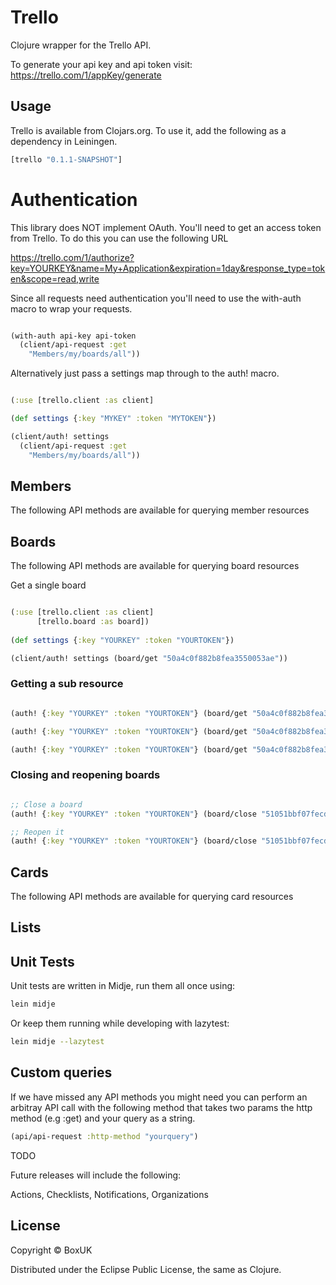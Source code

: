 # Trello

Clojure wrapper for the Trello API.

To generate your api key and api token visit: https://trello.com/1/appKey/generate

## Usage

Trello is available from Clojars.org. To use it, add the following as a dependency in Leiningen.

```clojure
[trello "0.1.1-SNAPSHOT"]
```

# Authentication

This library does NOT implement OAuth. You'll need to get an access token from Trello. To do this you can use the following URL

https://trello.com/1/authorize?key=YOURKEY&name=My+Application&expiration=1day&response_type=token&scope=read,write

Since all requests need authentication you'll need to use the with-auth macro to wrap your requests.

```clojure

(with-auth api-key api-token
  (client/api-request :get 
    "Members/my/boards/all"))

```

Alternatively just pass a settings map through to the auth! macro.

```clojure

(:use [trello.client :as client]

(def settings {:key "MYKEY" :token "MYTOKEN"})

(client/auth! settings
  (client/api-request :get 
    "Members/my/boards/all"))

```

## Members

The following API methods are available for querying member resources

## Boards

The following API methods are available for querying board resources

Get a single board

```clojure

(:use [trello.client :as client]
      [trello.board :as board])
      
(def settings {:key "YOURKEY" :token "YOURTOKEN"})

(client/auth! settings (board/get "50a4c0f882b8fea3550053ae"))

```

### Getting a sub resource 

```clojure

(auth! {:key "YOURKEY" :token "YOURTOKEN"} (board/get "50a4c0f882b8fea3550053ae" :lists))

(auth! {:key "YOURKEY" :token "YOURTOKEN"} (board/get "50a4c0f882b8fea3550053ae" :boards))

(auth! {:key "YOURKEY" :token "YOURTOKEN"} (board/get "50a4c0f882b8fea3550053ae" :members))
```
### Closing and reopening boards

```clojure

;; Close a board
(auth! {:key "YOURKEY" :token "YOURTOKEN"} (board/close "51051bbf07fecd5519000b01" true))

;; Reopen it
(auth! {:key "YOURKEY" :token "YOURTOKEN"} (board/close "51051bbf07fecd5519000b01" false))
```

## Cards

The following API methods are available for querying card resources

## Lists

## Unit Tests

Unit tests are written in Midje, run them all once using:

```bash
lein midje
```

Or keep them running while developing with lazytest:

```bash
lein midje --lazytest
```

## Custom queries

If we have missed any API methods you might need you can perform an arbitray API call with the following method that takes two params the http method (e.g :get) and your query as a string.

```clojure
(api/api-request :http-method "yourquery")
```

TODO

Future releases will include the following:

Actions, Checklists, Notifications, Organizations

## License

Copyright © BoxUK

Distributed under the Eclipse Public License, the same as Clojure.

